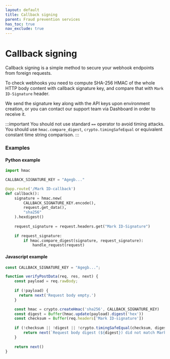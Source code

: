 ```yaml
---
layout: default
title: Callback signing
parent: Fraud prevention services
has_toc: true
nav_exclude: true
---
```


# Callback signing

Callback signing is a simple method to secure your webhook endpoints from
foreign requests.

To check webhooks you need to compute SHA-256 HMAC of the whole HTTP body content 
with callback signature key, and compare that with `Mark ID-Signature` header.

We send the signature key along with the API keys upon environment creation, or you can contact our support team via Dashboard in order to receive it.

:::important
 You should not use standard `==` operator to avoid timing attacks. You
should use `hmac.compare_digest`, `crypto.timingSafeEqual`  or equivalent constant time string comparison.
:::

### Examples

#### Python example

```python
import hmac

CALLBACK_SIGNATURE_KEY = "Agegb..." 

@app.route('/Mark ID-callback')
def callback():
    signature = hmac.new(
        CALLBACK_SIGNATURE_KEY.encode(),
        request.get_data(),
        "sha256"
    ).hexdigest()
    
    request_signature = request.headers.get("Mark ID-Signature")
    
    if request_signature:
        if hmac.compare_digest(signature, request_signature):
            handle_request(request)
```

#### Javascript example

```javascript
const CALLBACK_SIGNATURE_KEY = "Agegb...";

function verifyPostData(req, res, next) {
    const payload = req.rawBody;
    
    if (!payload) {
      return next('Request body empty.')
    }

    const hmac = crypto.createHmac('sha256', CALLBACK_SIGNATURE_KEY)
    const digest = Buffer(hmac.update(payload).digest('hex'))
    const checksum = Buffer(req.headers['Mark ID-signature'])
    
    if (!checksum || !digest || !crypto.timingSafeEqual(checksum, digest)) {
        return next(`Request body digest (${digest}) did not match Mark ID-Signature (${checksum}).`)
    }
    
    return next()
}
```
